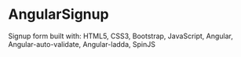 # AngularSignup

Signup form built with:
HTML5,
CSS3,
Bootstrap,
JavaScript,
Angular,
Angular-auto-validate,
Angular-ladda,
SpinJS
